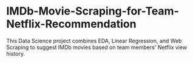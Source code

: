 # IMDb-Movie-Scraping-for-Team-Netflix-Recommendation
This Data Science project combines EDA, Linear Regression, and Web Scraping to suggest IMDb movies based on team members' Netflix view history.
